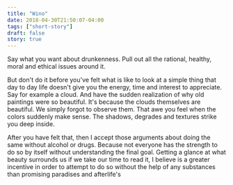 ```yaml
---
title: "Wino"
date: 2018-04-30T21:50:07-04:00
tags: ["short-story"]
draft: false
story: true
---
```


Say what you want about drunkenness. Pull out all the rational, healthy, moral and ethical issues around it.  

But don't do it before you've felt what is like to look at a simple thing that day to day life doesn't give you the energy, time and interest to appreciate. Say for example a cloud. And have the sudden realization of why old paintings were so beautiful. It's because the clouds themselves are beautiful. We simply forgot to observe them. That awe you feel when the colors suddenly make sense. The shadows, degrades and textures strike you deep inside.  

After you have felt that, then I accept those arguments about doing the same without alcohol or drugs. Because not everyone has the strength to do so by itself without understanding the final goal. Getting a glance at what beauty surrounds us if we take our time to read it, I believe is a greater incentive in order to attempt to do so without the help of any substances than promising paradises and afterlife's  

